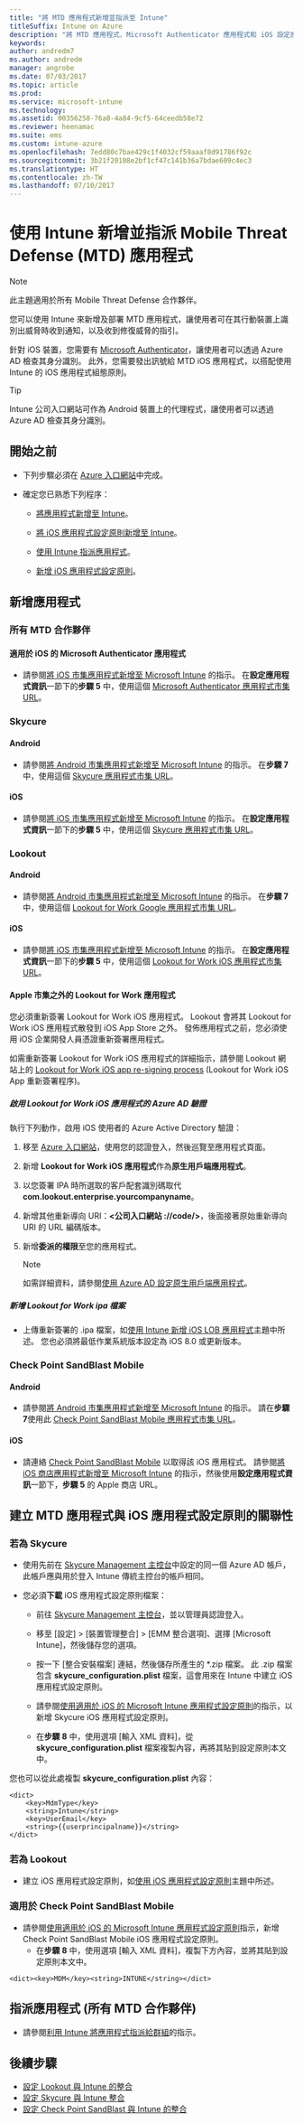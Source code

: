 ```yaml
---
title: "將 MTD 應用程式新增並指派至 Intune"
titleSuffix: Intune on Azure
description: "將 MTD 應用程式、Microsoft Authenticator 應用程式和 iOS 設定原則新增至 Azure 上的 Intune"
keywords: 
author: andredm7
ms.author: andredm
manager: angrobe
ms.date: 07/03/2017
ms.topic: article
ms.prod: 
ms.service: microsoft-intune
ms.technology: 
ms.assetid: 00356258-76a8-4a84-9cf5-64ceedb58e72
ms.reviewer: heenamac
ms.suite: ems
ms.custom: intune-azure
ms.openlocfilehash: 7edd80c7bae429c1f4032cf59aaaf8d91786f92c
ms.sourcegitcommit: 3b21f20108e2bf1cf47c141b36a7bdae609c4ec3
ms.translationtype: HT
ms.contentlocale: zh-TW
ms.lasthandoff: 07/10/2017
---
```

# <a name="add-and-assign-mobile-threat-defense-mtd-apps-with-intune"></a>使用 Intune 新增並指派 Mobile Threat Defense (MTD) 應用程式

> [!NOTE] 
> 此主題適用於所有 Mobile Threat Defense 合作夥伴。

您可以使用 Intune 來新增及部署 MTD 應用程式，讓使用者可在其行動裝置上識別出威脅時收到通知，以及收到修復威脅的指引。

針對 iOS 裝置，您需要有 [Microsoft Authenticator](https://docs.microsoft.com/azure/multi-factor-authentication/end-user/microsoft-authenticator-app-how-to)，讓使用者可以透過 Azure AD 檢查其身分識別。 此外，您需要發出訊號給 MTD iOS 應用程式，以搭配使用 Intune 的 iOS 應用程式組態原則。

> [!TIP]
> Intune 公司入口網站可作為 Android 裝置上的代理程式，讓使用者可以透過 Azure AD 檢查其身分識別。

## <a name="before-you-begin"></a>開始之前

-   下列步驟必須在 [Azure 入口網站](https://portal.azure.com/)中完成。

-   確定您已熟悉下列程序：

    -   [將應用程式新增至 Intune](apps-add.md)。

    -   [將 iOS 應用程式設定原則新增至 Intune](https://docs.microsoft.com/intune/deploy-use/configure-ios-apps-with-mobile-app-configuration-policies-in-microsoft-intune)。

    -   [使用 Intune 指派應用程式](https://docs.microsoft.com/intune/deploy-use/deploy-apps-in-microsoft-intune)。

    -   [新增 iOS 應用程式設定原則](https://docs.microsoft.com/intune/deploy-use/configure-ios-apps-with-mobile-app-configuration-policies-in-microsoft-intune)。

## <a name="to-add-apps"></a>新增應用程式

### <a name="all-mtd-partners"></a>所有 MTD 合作夥伴

#### <a name="microsoft-authenticator-app-for-ios"></a>適用於 iOS 的 Microsoft Authenticator 應用程式

- 請參閱[將 iOS 市集應用程式新增至 Microsoft Intune](store-apps-ios.md) 的指示。 在**設定應用程式資訊**一節下的**步驟 5** 中，使用這個 [Microsoft Authenticator 應用程式市集 URL](https://itunes.apple.com/us/app/microsoft-authenticator/id983156458?mt=8)。

### <a name="skycure"></a>Skycure

#### <a name="android"></a>Android

- 請參閱[將 Android 市集應用程式新增至 Microsoft Intune](store-apps-android.md) 的指示。 在**步驟 7** 中，使用這個 [Skycure 應用程式市集 URL](https://play.google.com/store/apps/details?id=com.skycure.skycure)。

#### <a name="ios"></a>iOS

- 請參閱[將 iOS 市集應用程式新增至 Microsoft Intune](store-apps-ios.md) 的指示。 在**設定應用程式資訊**一節下的**步驟 5** 中，使用這個 [Skycure 應用程式市集 URL](https://itunes.apple.com/us/app/skycure/id695620821?mt=8)。

### <a name="lookout"></a>Lookout

#### <a name="android"></a>Android
- 請參閱[將 Android 市集應用程式新增至 Microsoft Intune](store-apps-android.md) 的指示。 在**步驟 7** 中，使用這個 [Lookout for Work Google 應用程式市集 URL](https://play.google.com/store/apps/details?id=com.lookout.enterprise)。

#### <a name="ios"></a>iOS

- 請參閱[將 iOS 市集應用程式新增至 Microsoft Intune](store-apps-ios.md) 的指示。 在**設定應用程式資訊**一節下的**步驟 5** 中，使用這個 [Lookout for Work iOS 應用程式市集 URL](https://itunes.apple.com/us/app/lookout-for-work/id997193468?mt=8)。

#### <a name="lookout-for-work-app-outside-the-apple-store"></a>Apple 市集之外的 Lookout for Work 應用程式

您必須重新簽署 Lookout for Work iOS 應用程式。 Lookout 會將其 Lookout for Work iOS 應用程式散發到 iOS App Store 之外。 發佈應用程式之前，您必須使用 iOS 企業開發人員憑證重新簽署應用程式。

如需重新簽署 Lookout for Work iOS 應用程式的詳細指示，請參閱 Lookout 網站上的 [Lookout for Work iOS app re-signing process](https://personal.support.lookout.com/hc/articles/114094038714) (Lookout for Work iOS App 重新簽署程序)。

##### <a name="enable-azure-ad-authentication-for-lookout-for-work-ios-app"></a>啟用 Lookout for Work iOS 應用程式的 Azure AD 驗證

執行下列動作，啟用 iOS 使用者的 Azure Active Directory 驗證：

1. 移至 [Azure 入口網站](https://portal.sazure.com)，使用您的認證登入，然後巡覽至應用程式頁面。
  
2. 新增 **Lookout for Work iOS 應用程式**作為**原生用戶端應用程式**。

3. 以您簽署 IPA 時所選取的客戶配套識別碼取代 **com.lookout.enterprise.yourcompanyname**。

4.  新增其他重新導向 URI：**&lt;公司入口網站 ://code/>**，後面接著原始重新導向 URI 的 URL 編碼版本。

5.  新增**委派的權限**至您的應用程式。

    > [!NOTE] 
    > 如需詳細資料，請參閱[使用 Azure AD 設定原生用戶端應用程式](https://azure.microsoft.com/documentation/articles/app-service-mobile-how-to-configure-active-directory-authentication/#optional-configure-a-native-client-application)。

##### <a name="add-the-lookout-for-work-ipa-file"></a>新增 Lookout for Work ipa 檔案

- 上傳重新簽署的 .ipa 檔案，如[使用 Intune 新增 iOS LOB 應用程式](lob-apps-ios.md)主題中所述。 您也必須將最低作業系統版本設定為 iOS 8.0 或更新版本。

### <a name="check-point-sandblast-mobile"></a>Check Point SandBlast Mobile

#### <a name="android"></a>Android

- 請參閱[將 Android 市集應用程式新增至 Microsoft Intune](store-apps-android.md) 的指示。 請在**步驟 7**使用此 [Check Point SandBlast Mobile 應用程式市集 URL](https://play.google.com/store/apps/details?id=com.lacoon.security.fox)。

#### <a name="ios"></a>iOS

- 請連絡 [Check Point SandBlast Mobile](https://www.checkpoint.com/products/sandblast-mobile/) 以取得該 iOS 應用程式。 請參閱[將 iOS 商店應用程式新增至 Microsoft Intune](store-apps-ios.md) 的指示，然後使用**設定應用程式資訊**一節下，**步驟 5** 的 Apple 商店 URL。

## <a name="to-associate-the-mtd-app-with-an-ios-app-configuration-policy"></a>建立 MTD 應用程式與 iOS 應用程式設定原則的關聯性

### <a name="for-skycure"></a>若為 Skycure

-   使用先前在 [Skycure Management 主控台](https://aad.skycure.com)中設定的同一個 Azure AD 帳戶，此帳戶應與用於登入 Intune 傳統主控台的帳戶相同。

-   您必須**下載** iOS 應用程式設定原則檔案： 
    -   前往 [Skycure Management 主控台](https://aad.skycure.com)，並以管理員認證登入。
    
    -   移至 [設定] &gt; [裝置管理整合] &gt; [EMM 整合選項]、選擇 [Microsoft Intune]，然後儲存您的選項。
    
    -   按一下 [整合安裝檔案] 連結，然後儲存所產生的 \*.zip 檔案。 此 .zip 檔案包含 **skycure\_configuration.plist** 檔案，這會用來在 Intune 中建立 iOS 應用程式設定原則。
    
    -   請參閱[使用適用於 iOS 的 Microsoft Intune 應用程式設定原則](app-configuration-policies-use-ios.md)的指示，以新增 Skycure iOS 應用程式設定原則。
    
    - 在**步驟 8** 中，使用選項 [輸入 XML 資料]，從 **skycure_configuration.plist** 檔案複製內容，再將其貼到設定原則本文中。

您也可以從此處複製 **skycure_configuration.plist** 內容：

```
<dict>
    <key>MdmType</key>
    <string>Intune</string>
    <key>UserEmail</key>
    <string>{{userprincipalname}}</string>
</dict>

```
### <a name="for-lookout"></a>若為 Lookout

- 建立 iOS 應用程式設定原則，如[使用 iOS 應用程式設定原則](app-configuration-policies-use-ios.md)主題中所述。

### <a name="for-check-point-sandblast-mobile"></a>適用於 Check Point SandBlast Mobile

- 請參閱[使用適用於 iOS 的 Microsoft Intune 應用程式設定原則](app-configuration-policies-use-ios.md)指示，新增 Check Point SandBlast Mobile iOS 應用程式設定原則。
    - 在**步驟 8** 中，使用選項 [輸入 XML 資料]，複製下方內容，並將其貼到設定原則本文中。

```
<dict><key>MDM</key><string>INTUNE</string></dict>

```
## <a name="to-assign-apps-all-mtd-partners"></a>指派應用程式 (所有 MTD 合作夥伴)

- 請參閱[利用 Intune 將應用程式指派給群組](apps-deploy.md)的指示。

## <a name="next-steps"></a>後續步驟

- [設定 Lookout 與 Intune 的整合](lookout-mtd-connector-integration.md)
- [設定 Skycure 與 Intune 整合](skycure-mtd-connector-integration.md)
- [設定 Check Point SandBlast 與 Intune 的整合](checkpoint-sandblast-mobile-mtd-connector-integration.md)
